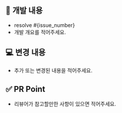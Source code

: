 ## 📌 개발 내용
- resolve #{issue_number}
- 개발 개요를 적어주세요.
  <br>

## 💻  변경 내용
- 추가 또는 변경된 내용을 적어주세요.
  <br>

## ✅ PR Point
- 리뷰어가 참고할만한 사항이 있으면 적어주세요.                              
  <br>
